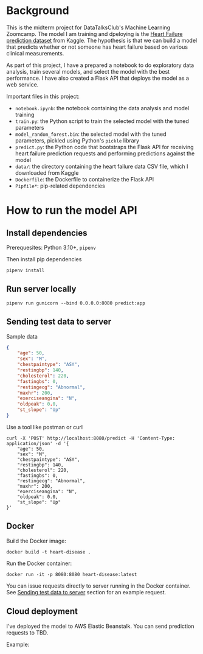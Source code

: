 
# Background

This is the midterm project for DataTalksClub's Machine Learning Zoomcamp. The model I am training and dpeloying is the [Heart Failure prediction dataset](https://www.kaggle.com/datasets/fedesoriano/heart-failure-prediction) from Kaggle. The hypothesis is that we can build a model that predicts whether or not someone has heart failure based on various clinical measurements.

As part of this project, I have a prepared a notebook to do exploratory data analysis, train several models, and select the model with the best performance. I have also created a Flask API that deploys the model as a web service.

Important files in this project:

* `notebook.ipynb`: the notebook containing the data analysis and model training
* `train.py`: the Python script to train the selected model with the tuned parameters
* `model_random_forest.bin`: the selected model with the tuned parameters, pickled using Python's `pickle` library
* `predict.py`: the Python code that bootstraps the Flask API for receiving heart failure prediction requests and performing predictions against the model
* `data/`: the directory containing the heart failure data CSV file, which I downloaded from Kaggle
* `Dockerfile`: the Dockerfile to containerize the Flask API
* `Pipfile*`: pip-related dependencies
 

# How to run the model API

## Install dependencies

Prerequesites: Python 3.10+, `pipenv`

Then install pip dependencies
```
pipenv install
```

## Run server locally

```
pipenv run gunicorn --bind 0.0.0.0:8080 predict:app
```

## Sending test data to server

Sample data

```json
{
    "age": 50,
    "sex": "M",
    "chestpaintype": "ASY",
    "restingbp": 140,
    "cholesterol": 220,
    "fastingbs": 0,
    "restingecg": "Abnormal",
    "maxhr": 200,
    "exerciseangina": "N",
    "oldpeak": 0.0,
    "st_slope": "Up"
}
```

Use a tool like postman or curl
```
curl -X 'POST' http://localhost:8080/predict -H 'Content-Type: application/json' -d '{
    "age": 50,
    "sex": "M",
    "chestpaintype": "ASY",
    "restingbp": 140,
    "cholesterol": 220,
    "fastingbs": 0,
    "restingecg": "Abnormal",
    "maxhr": 200,
    "exerciseangina": "N",
    "oldpeak": 0.0,
    "st_slope": "Up"
}'
```

## Docker

Build the Docker image:
```
docker build -t heart-disease .
```

Run the Docker container:
```
docker run -it -p 8080:8080 heart-disease:latest
```

You can issue requests directly to server running in the Docker container. See [Sending test data to server](#sending-test-data-to-server) section for an example request.

## Cloud deployment

I've deployed the model to AWS Elastic Beanstalk. You can send prediction requests to TBD.

Example:

```
```